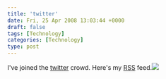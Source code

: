 ```yaml
---
title: 'twitter'
date: Fri, 25 Apr 2008 13:03:44 +0000
draft: false
tags: [Technology]
categories: [Technology]
type: post
---
```


I've joined the [twitter](http://twitter.com/jmrodri) crowd. Here's my [RSS](http://twitter.com/statuses/user_timeline/14351129.rss) feed.[![](http://zeusville.files.wordpress.com/2008/04/feeds_orange_48x48.png)](http://twitter.com/statuses/user_timeline/14351129.rss)